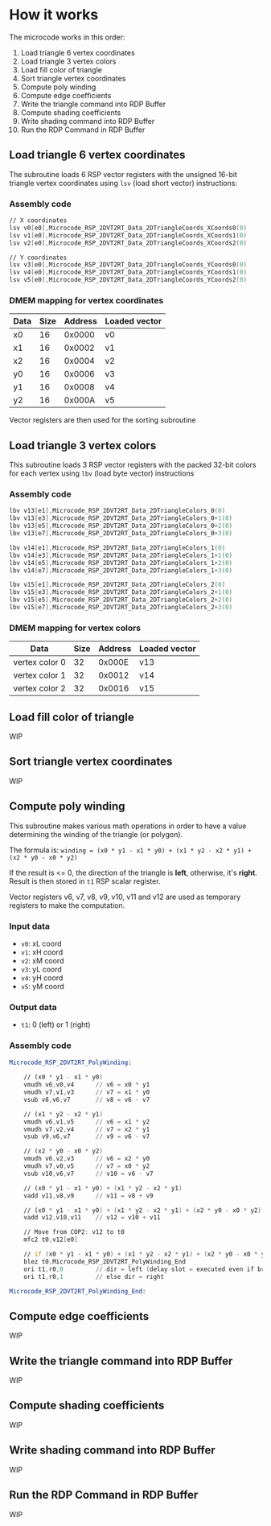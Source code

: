 How it works
============

The microcode works in this order:

1. Load triangle 6 vertex coordinates
2. Load triangle 3 vertex colors
3. Load fill color of triangle
4. Sort triangle vertex coordinates
5. Compute poly winding
6. Compute edge coefficients
7. Write the triangle command into RDP Buffer
8. Compute shading coefficients
9. Write shading command into RDP Buffer
10. Run the RDP Command in RDP Buffer

Load triangle 6 vertex coordinates
----------------------------------

The subroutine loads 6 RSP vector registers with the unsigned 16-bit triangle vertex coordinates using `lsv` (load short vector) instructions:

### Assembly code

```asm
// X coordinates
lsv v0[e0],Microcode_RSP_2DVT2RT_Data_2DTriangleCoords_XCoords0(0)
lsv v1[e0],Microcode_RSP_2DVT2RT_Data_2DTriangleCoords_XCoords1(0)
lsv v2[e0],Microcode_RSP_2DVT2RT_Data_2DTriangleCoords_XCoords2(0)

// Y coordinates
lsv v3[e0],Microcode_RSP_2DVT2RT_Data_2DTriangleCoords_YCoords0(0)
lsv v4[e0],Microcode_RSP_2DVT2RT_Data_2DTriangleCoords_YCoords1(0)
lsv v5[e0],Microcode_RSP_2DVT2RT_Data_2DTriangleCoords_YCoords2(0)
```

### DMEM mapping for vertex coordinates

| Data           | Size | Address | Loaded vector |
| -------------- | ---- | ------- | ------------- |
| x0             | 16   | 0x0000  | v0            |
| x1             | 16   | 0x0002  | v1            |
| x2             | 16   | 0x0004  | v2            |
| y0             | 16   | 0x0006  | v3            |
| y1             | 16   | 0x0008  | v4            |
| y2             | 16   | 0x000A  | v5            |

Vector registers are then used for the sorting subroutine

Load triangle 3 vertex colors
-----------------------------

This subroutine loads 3 RSP vector registers with the packed 32-bit colors for each vertex using `lbv` (load byte vector) instructions

### Assembly code

```asm
lbv v13[e1],Microcode_RSP_2DVT2RT_Data_2DTriangleColors_0(0)
lbv v13[e3],Microcode_RSP_2DVT2RT_Data_2DTriangleColors_0+1(0)
lbv v13[e5],Microcode_RSP_2DVT2RT_Data_2DTriangleColors_0+2(0)
lbv v13[e7],Microcode_RSP_2DVT2RT_Data_2DTriangleColors_0+3(0)

lbv v14[e1],Microcode_RSP_2DVT2RT_Data_2DTriangleColors_1(0)
lbv v14[e3],Microcode_RSP_2DVT2RT_Data_2DTriangleColors_1+1(0)
lbv v14[e5],Microcode_RSP_2DVT2RT_Data_2DTriangleColors_1+2(0)
lbv v14[e7],Microcode_RSP_2DVT2RT_Data_2DTriangleColors_1+3(0)

lbv v15[e1],Microcode_RSP_2DVT2RT_Data_2DTriangleColors_2(0)
lbv v15[e3],Microcode_RSP_2DVT2RT_Data_2DTriangleColors_2+1(0)
lbv v15[e5],Microcode_RSP_2DVT2RT_Data_2DTriangleColors_2+2(0)
lbv v15[e7],Microcode_RSP_2DVT2RT_Data_2DTriangleColors_2+3(0)
```

### DMEM mapping for vertex colors

| Data           | Size | Address | Loaded vector |
| -------------- | ---- | ------- | ------------- |
| vertex color 0 | 32   | 0x000E  | v13           |
| vertex color 1 | 32   | 0x0012  | v14           |
| vertex color 2 | 32   | 0x0016  | v15           |

Load fill color of triangle
---------------------------

WIP

Sort triangle vertex coordinates
--------------------------------

WIP

Compute poly winding
--------------------

This subroutine makes various math operations in order to have a value determining the winding of the triangle (or polygon).

The formula is: `winding = (x0 * y1 - x1 * y0) + (x1 * y2 - x2 * y1) + (x2 * y0 - x0 * y2)`

If the result is <= 0, the direction of the triangle is **left**, otherwise, it's **right**. Result is then stored in `t1` RSP scalar register.

Vector registers v6, v7, v8, v9, v10, v11 and v12 are used as temporary registers to make the computation.

### Input data

- `v0`: xL coord
- `v1`: xH coord
- `v2`: xM coord
- `v3`: yL coord
- `v4`: yH coord
- `v5`: yM coord

### Output data

- `t1`: 0 (left) or 1 (right)

### Assembly code

```asm
Microcode_RSP_2DVT2RT_PolyWinding:
    
    // (x0 * y1 - x1 * y0)
    vmudh v6,v0,v4      // v6 = x0 * y1
    vmudh v7,v1,v3      // v7 = x1 * y0
    vsub v8,v6,v7       // v8 = v6 - v7

    // (x1 * y2 - x2 * y1)
    vmudh v6,v1,v5      // v6 = x1 * y2
    vmudh v7,v2,v4      // v7 = x2 * y1
    vsub v9,v6,v7       // v9 = v6 - v7

    // (x2 * y0 - x0 * y2)
    vmudh v6,v2,v3      // v6 = x2 * y0
    vmudh v7,v0,v5      // v7 = x0 * y2
    vsub v10,v6,v7      // v10 = v6 - v7

    // (x0 * y1 - x1 * y0) + (x1 * y2 - x2 * y1)
    vadd v11,v8,v9      // v11 = v8 + v9

    // (x0 * y1 - x1 * y0) + (x1 * y2 - x2 * y1) + (x2 * y0 - x0 * y2)
    vadd v12,v10,v11    // v12 = v10 + v11

    // Move from COP2: v12 to t0
    mfc2 t0,v12[e0]

    // if (x0 * y1 - x1 * y0) + (x1 * y2 - x2 * y1) + (x2 * y0 - x0 * y2) <= 0 then
    blez t0,Microcode_RSP_2DVT2RT_PolyWinding_End
    ori t1,r0,0         // dir = left (delay slot = executed even if branching)
    ori t1,r0,1         // else dir = right

Microcode_RSP_2DVT2RT_PolyWinding_End:
```

Compute edge coefficients
-------------------------

WIP

Write the triangle command into RDP Buffer
------------------------------------------

WIP

Compute shading coefficients
----------------------------

WIP

Write shading command into RDP Buffer
-------------------------------------

WIP

Run the RDP Command in RDP Buffer
---------------------------------

WIP
